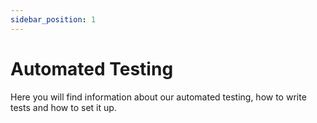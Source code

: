 ```yaml
---
sidebar_position: 1
---
```


Automated Testing
=============

Here you will find information about our automated testing, how to write tests and how to set it up.
